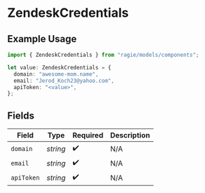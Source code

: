 # ZendeskCredentials

## Example Usage

```typescript
import { ZendeskCredentials } from "ragie/models/components";

let value: ZendeskCredentials = {
  domain: "awesome-mom.name",
  email: "Jerod_Koch23@yahoo.com",
  apiToken: "<value>",
};
```

## Fields

| Field              | Type               | Required           | Description        |
| ------------------ | ------------------ | ------------------ | ------------------ |
| `domain`           | *string*           | :heavy_check_mark: | N/A                |
| `email`            | *string*           | :heavy_check_mark: | N/A                |
| `apiToken`         | *string*           | :heavy_check_mark: | N/A                |